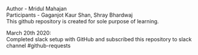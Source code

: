 Author - Mridul Mahajan   
Participants - Gaganjot Kaur Shan, Shray Bhardwaj   
This github repository is created for sole purpose of learning.  

March 20th 2020:   
Completed slack setup with GitHub and subscribed this repository to slack channel #github-requests   
